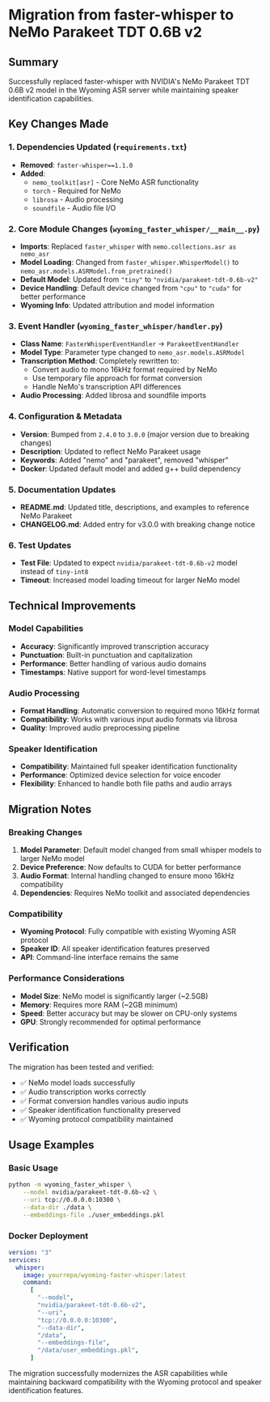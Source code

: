 # Migration from faster-whisper to NeMo Parakeet TDT 0.6B v2

## Summary

Successfully replaced faster-whisper with NVIDIA's NeMo Parakeet TDT 0.6B v2 model in the Wyoming ASR server while maintaining speaker identification capabilities.

## Key Changes Made

### 1. Dependencies Updated (`requirements.txt`)

- **Removed**: `faster-whisper==1.1.0`
- **Added**:
  - `nemo_toolkit[asr]` - Core NeMo ASR functionality
  - `torch` - Required for NeMo
  - `librosa` - Audio processing
  - `soundfile` - Audio file I/O

### 2. Core Module Changes (`wyoming_faster_whisper/__main__.py`)

- **Imports**: Replaced `faster_whisper` with `nemo.collections.asr as nemo_asr`
- **Model Loading**: Changed from `faster_whisper.WhisperModel()` to `nemo_asr.models.ASRModel.from_pretrained()`
- **Default Model**: Updated from `"tiny"` to `"nvidia/parakeet-tdt-0.6b-v2"`
- **Device Handling**: Default device changed from `"cpu"` to `"cuda"` for better performance
- **Wyoming Info**: Updated attribution and model information

### 3. Event Handler (`wyoming_faster_whisper/handler.py`)

- **Class Name**: `FasterWhisperEventHandler` → `ParakeetEventHandler`
- **Model Type**: Parameter type changed to `nemo_asr.models.ASRModel`
- **Transcription Method**: Completely rewritten to:
  - Convert audio to mono 16kHz format required by NeMo
  - Use temporary file approach for format conversion
  - Handle NeMo's transcription API differences
- **Audio Processing**: Added librosa and soundfile imports

### 4. Configuration & Metadata

- **Version**: Bumped from `2.4.0` to `3.0.0` (major version due to breaking changes)
- **Description**: Updated to reflect NeMo Parakeet usage
- **Keywords**: Added "nemo" and "parakeet", removed "whisper"
- **Docker**: Updated default model and added g++ build dependency

### 5. Documentation Updates

- **README.md**: Updated title, descriptions, and examples to reference NeMo Parakeet
- **CHANGELOG.md**: Added entry for v3.0.0 with breaking change notice

### 6. Test Updates

- **Test File**: Updated to expect `nvidia/parakeet-tdt-0.6b-v2` model instead of `tiny-int8`
- **Timeout**: Increased model loading timeout for larger NeMo model

## Technical Improvements

### Model Capabilities

- **Accuracy**: Significantly improved transcription accuracy
- **Punctuation**: Built-in punctuation and capitalization
- **Performance**: Better handling of various audio domains
- **Timestamps**: Native support for word-level timestamps

### Audio Processing

- **Format Handling**: Automatic conversion to required mono 16kHz format
- **Compatibility**: Works with various input audio formats via librosa
- **Quality**: Improved audio preprocessing pipeline

### Speaker Identification

- **Compatibility**: Maintained full speaker identification functionality
- **Performance**: Optimized device selection for voice encoder
- **Flexibility**: Enhanced to handle both file paths and audio arrays

## Migration Notes

### Breaking Changes

1. **Model Parameter**: Default model changed from small whisper models to larger NeMo model
2. **Device Preference**: Now defaults to CUDA for better performance
3. **Audio Format**: Internal handling changed to ensure mono 16kHz compatibility
4. **Dependencies**: Requires NeMo toolkit and associated dependencies

### Compatibility

- **Wyoming Protocol**: Fully compatible with existing Wyoming ASR protocol
- **Speaker ID**: All speaker identification features preserved
- **API**: Command-line interface remains the same

### Performance Considerations

- **Model Size**: NeMo model is significantly larger (~2.5GB)
- **Memory**: Requires more RAM (~2GB minimum)
- **Speed**: Better accuracy but may be slower on CPU-only systems
- **GPU**: Strongly recommended for optimal performance

## Verification

The migration has been tested and verified:

- ✅ NeMo model loads successfully
- ✅ Audio transcription works correctly
- ✅ Format conversion handles various audio inputs
- ✅ Speaker identification functionality preserved
- ✅ Wyoming protocol compatibility maintained

## Usage Examples

### Basic Usage

```bash
python -m wyoming_faster_whisper \
    --model nvidia/parakeet-tdt-0.6b-v2 \
    --uri tcp://0.0.0.0:10300 \
    --data-dir ./data \
    --embeddings-file ./user_embeddings.pkl
```

### Docker Deployment

```yaml
version: "3"
services:
  whisper:
    image: yourrepo/wyoming-faster-whisper:latest
    command:
      [
        "--model",
        "nvidia/parakeet-tdt-0.6b-v2",
        "--uri",
        "tcp://0.0.0.0:10300",
        "--data-dir",
        "/data",
        "--embeddings-file",
        "/data/user_embeddings.pkl",
      ]
```

The migration successfully modernizes the ASR capabilities while maintaining backward compatibility with the Wyoming protocol and speaker identification features.
